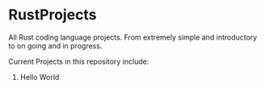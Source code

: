 # RustProjects
All Rust coding language projects. From extremely simple and introductory to on going and in progress.

Current Projects in this repository include:
1) Hello World
